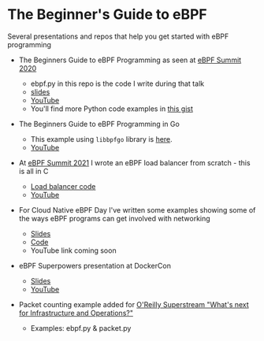 # The Beginner's Guide to eBPF

Several presentations and repos that help you get started with eBPF programming

* The Beginners Guide to eBPF Programming as seen at [eBPF Summit 2020](https://ebpf.io/summit-2020/) 
  * ebpf.py in this repo is the code I write during that talk
  * [slides](https://speakerdeck.com/lizrice/liz-rice-beginners-guide-to-ebpf)
  * [YouTube](https://youtu.be/lrSExTfS-iQ)
  * You'll find more Python code examples in [this gist](https://gist.github.com/lizrice/47ad44a15cce912502f8667a403f5649)

* The Beginners Guide to eBPF Programming in Go 
  * This example using `libbpfgo` library is [here](https://github.com/lizrice/libbpfgo-beginners).
  * [YouTube](https://youtu.be/uBqRv8bDroc) 

* At [eBPF Summit 2021](https://ebpf.io/summit-2021) I wrote an eBPF load balancer from scratch - this is all in C
  * [Load balancer code](https://github.com/lizrice/lb-from-scratch)
  * [YouTube](https://youtu.be/L3_AOFSNKK8)

* For Cloud Native eBPF Day I've written some examples showing some of the ways eBPF programs can get involved with networking 
  * [Slides](https://speakerdeck.com/lizrice/beginners-guide-to-ebpf-programming-for-networking)
  * [Code](https://github.com/lizrice/ebpf-networking)
  * YouTube link coming soon
 
* eBPF Superpowers presentation at DockerCon 
  * [Slides](https://speakerdeck.com/lizrice/ebpf-superpowers)
  * [YouTube](https://youtu.be/4SiWL5tULnQ) 

* Packet counting example added for [O'Reilly Superstream "What's next for Infrastructure and Operations?"](https://learning.oreilly.com/live-events/infrastructure-ops-superstream-series-whats-next-for-infrastructure-and-operations/0636920054193/0636920054192/)
  * Examples: ebpf.py & packet.py 
